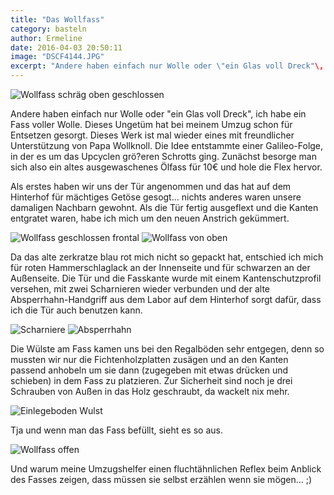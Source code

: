 ```yaml
---
title: "Das Wollfass"
category: basteln
author: Ermeline
date: 2016-04-03 20:50:11
image: "DSCF4144.JPG"
excerpt: "Andere haben einfach nur Wolle oder \"ein Glas voll Dreck"\, ich habe ein Fass voller Wolle."
---
```


![Wollfass schräg oben geschlossen](DSCF4144.JPG)

Andere haben einfach nur Wolle oder "ein Glas voll Dreck", ich habe ein Fass voller Wolle. Dieses Ungetüm hat bei meinem Umzug schon für Entsetzen gesorgt. Dieses Werk ist mal wieder eines mit freundlicher Unterstützung von Papa Wollknoll. Die Idee entstammte einer Galileo-Folge, in der es um das Upcyclen grö?eren Schrotts ging. 
Zunächst besorge man sich also ein altes ausgewaschenes Ölfass für 10€ und hole die Flex hervor.

Als erstes haben wir uns der Tür angenommen und das hat auf dem Hinterhof für mächtiges Getöse gesogt... nichts anderes waren unsere damaligen Nachbarn gewohnt. Als die Tür fertig ausgeflext und die Kanten entgratet waren, habe ich mich um den neuen Anstrich gekümmert. 

![Wollfass geschlossen frontal](DSCF4145.JPG)
![Wollfass von oben](DSCF4151.JPG)

Da das alte zerkratze blau rot mich nicht so gepackt hat, entschied ich mich für roten Hammerschlaglack an der Innenseite und für schwarzen an der Außenseite. 
Die Tür und die Fasskante wurde mit einem Kantenschutzprofil versehen, mit zwei Scharnieren wieder verbunden und der alte Absperrhahn-Handgriff aus dem Labor auf dem Hinterhof sorgt dafür, dass ich die Tür auch benutzen kann. 

![Scharniere](DSCF4150.JPG)
![Absperrhahn](DSCF4146.JPG)

Die Wülste am Fass kamen uns bei den Regalböden sehr entgegen, denn so mussten wir nur die Fichtenholzplatten zusägen und an den Kanten passend anhobeln um sie dann (zugegeben mit etwas drücken und schieben) in dem Fass zu platzieren. Zur Sicherheit sind noch je drei Schrauben von Außen in das Holz geschraubt, da wackelt nix mehr. 

![Einlegeboden Wulst](DSCF4148.JPG)

Tja und wenn man das Fass befüllt, sieht es so aus. 

![Wollfass offen](DSCF4149.JPG)

Und warum meine Umzugshelfer einen fluchtähnlichen Reflex beim Anblick des Fasses zeigen, dass müssen sie selbst erzählen wenn sie mögen... ;)


